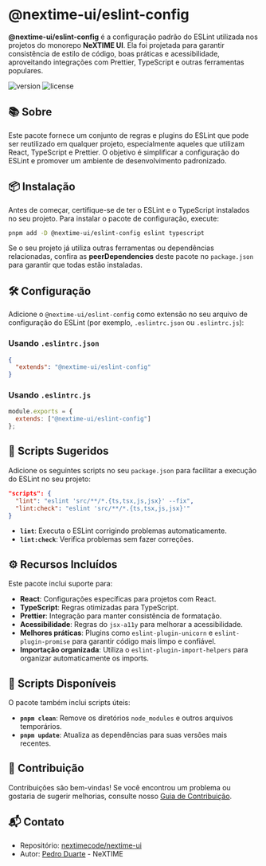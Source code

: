 # @nextime-ui/eslint-config

**@nextime-ui/eslint-config** é a configuração padrão do ESLint utilizada nos projetos do monorepo **NeXTIME UI**. Ela foi projetada para garantir consistência de estilo de código, boas práticas e acessibilidade, aproveitando integrações com Prettier, TypeScript e outras ferramentas populares.

![version](https://img.shields.io/npm/v/@nextime-ui/react.svg)
![license](https://img.shields.io/badge/license-MIT-green)

## 📚 Sobre

Este pacote fornece um conjunto de regras e plugins do ESLint que pode ser reutilizado em qualquer projeto, especialmente aqueles que utilizam React, TypeScript e Prettier. O objetivo é simplificar a configuração do ESLint e promover um ambiente de desenvolvimento padronizado.

## 📦 Instalação

Antes de começar, certifique-se de ter o ESLint e o TypeScript instalados no seu projeto. Para instalar o pacote de configuração, execute:

```bash
pnpm add -D @nextime-ui/eslint-config eslint typescript
```

Se o seu projeto já utiliza outras ferramentas ou dependências relacionadas, confira as **peerDependencies** deste pacote no `package.json` para garantir que todas estão instaladas.

## 🛠️ Configuração

Adicione o `@nextime-ui/eslint-config` como extensão no seu arquivo de configuração do ESLint (por exemplo, `.eslintrc.json` ou `.eslintrc.js`):

### Usando `.eslintrc.json`

```json
{
  "extends": "@nextime-ui/eslint-config"
}
```

### Usando `.eslintrc.js`

```javascript
module.exports = {
  extends: ["@nextime-ui/eslint-config"]
};
```

## 🚀 Scripts Sugeridos

Adicione os seguintes scripts no seu `package.json` para facilitar a execução do ESLint no seu projeto:

```json
"scripts": {
  "lint": "eslint 'src/**/*.{ts,tsx,js,jsx}' --fix",
  "lint:check": "eslint 'src/**/*.{ts,tsx,js,jsx}'"
}
```

- **`lint`**: Executa o ESLint corrigindo problemas automaticamente.
- **`lint:check`**: Verifica problemas sem fazer correções.

## ⚙️ Recursos Incluídos

Este pacote inclui suporte para:

- **React**: Configurações específicas para projetos com React.
- **TypeScript**: Regras otimizadas para TypeScript.
- **Prettier**: Integração para manter consistência de formatação.
- **Acessibilidade**: Regras do `jsx-a11y` para melhorar a acessibilidade.
- **Melhores práticas**: Plugins como `eslint-plugin-unicorn` e `eslint-plugin-promise` para garantir código mais limpo e confiável.
- **Importação organizada**: Utiliza o `eslint-plugin-import-helpers` para organizar automaticamente os imports.

## 🔧 Scripts Disponíveis

O pacote também inclui scripts úteis:

- **`pnpm clean`**: Remove os diretórios `node_modules` e outros arquivos temporários.
- **`pnpm update`**: Atualiza as dependências para suas versões mais recentes.

## 🌟 Contribuição

Contribuições são bem-vindas! Se você encontrou um problema ou gostaria de sugerir melhorias, consulte nosso [Guia de Contribuição](../../CONTRIBUTING.md).

## 📬 Contato

- Repositório: [nextimecode/nextime-ui](https://github.com/nextimecode/nextime-ui)
- Autor: [Pedro Duarte](https://github.com/phdduarte) - NeXTIME
